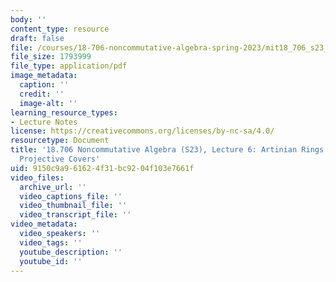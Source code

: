 ```yaml
---
body: ''
content_type: resource
draft: false
file: /courses/18-706-noncommutative-algebra-spring-2023/mit18_706_s23_lec06.pdf
file_size: 1793999
file_type: application/pdf
image_metadata:
  caption: ''
  credit: ''
  image-alt: ''
learning_resource_types:
- Lecture Notes
license: https://creativecommons.org/licenses/by-nc-sa/4.0/
resourcetype: Document
title: '18.706 Noncommutative Algebra (S23), Lecture 6: Artinian Rings are Noetherian,
  Projective Covers'
uid: 9150c9a9-6162-4f31-bc92-04f103e7661f
video_files:
  archive_url: ''
  video_captions_file: ''
  video_thumbnail_file: ''
  video_transcript_file: ''
video_metadata:
  video_speakers: ''
  video_tags: ''
  youtube_description: ''
  youtube_id: ''
---
```

